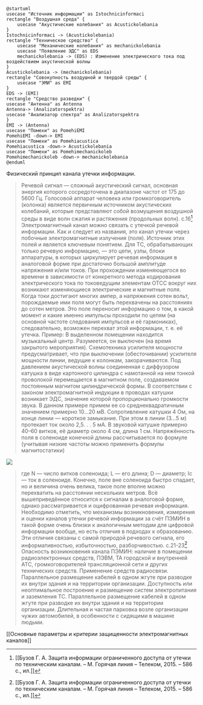 ```plantuml
@startuml
usecase "Источник информации" as Istochnicinformaci
rectangle "Воздушная среда" {
    usecase "Акустические колебания" as Acustickolebania
}
Istochnicinformaci -> (Acustickolebania)
rectangle "Техническое средство" {
    usecase "Механические колебания" as mechanickolebania
    usecase "Появление ЭДС" as EDS
    mechanickolebania -> (EDS) : Изменение электрического тока под воздействием акустической волны
}
Acustickolebania -> (mechanickolebania)
rectangle "Совокупность воздушной и твердой среды" {
    usecase "ЭМИ" as EMI
}
EDS -> (EMI)
rectangle "Средство разведки" {
usecase "Антенна" as Antenna
Antenna-> (Analizatorspektra)
usecase "Анализатор спектра" as Analizatorspektra
}
EMI -> (Antenna)
usecase "Помехи" as PomehiEMI
PomehiEMI -down-> EMI
usecase "Помехи" as Pomehiacustica
Pomehiacustica -down-> Acustickolebania
usecase "Помехи" as Pomehimechanickoleb
Pomehimechanickoleb -down-> mechanickolebania
@enduml
```

Физический принцип канала утечки информации.
>Речевой сигнал — сложный акустический сигнал, основная энергия которого сосредоточена в диапазоне частот от 175 до 5600 Гц. 
>Голосовой аппарат человека или громкоговоритель (колонка) является первичным источником акустических колебаний, которые представляют собой возмущения воздушной среды в виде волн сжатия и растяжения (продольных волн).
>c.16[^1] 
>Электромагнитный канал можно связать с утечкой речевой информации.
>Как и следует из названия, это канал утечки через побочные электромагнитные излучения (поля). Источник этих полей и является ключевым понятием. Для ТC, обрабатывающих только речевую информацию, — это цепи, узлы, блоки аппаратуры, в которых циркулирует речевая информация в аналоговой форме при достаточно большой амплитуде напряжения и/или токов. При прохождении изменяющегося во времени в зависимости от конкретного метода кодирования электрического тока по токоведущим элементам ОТСС вокруг них возникают изменяющиеся электрические и магнитные поля. Когда токи достигают многих ампер, а напряжения сотен вольт, порождаемые ими поля могут быть перехвачены на расстояниях до сотен метров. Это поле переносит информацию о том, в какой момент и какие именно импульсы проходили по цепям (на основной частоте следования импульсов и её гармониках), следовательно, возможен перехват этой информации, т. е. её утечка.
>Пример: В выделенном помещении находится музыкальный центр. Разумеется, он выключен (на время закрытого мероприятия). Схемотехника усилителя мощности предусматривает, что при выключении (обесточивании) усилителя мощности линии, ведущие к колонкам, закорачиваются. Под давлением акустической волны соединенная с диффузором катушка в виде картонного цилиндра с намотанной на нем тонкой проволокой перемещается в магнитном поле, создаваемом постоянным магнитом цилиндрической формы. В соответствии с законом электромагнитной индукции в проводах катушки возникает ЭДС, значение которой пропорционально громкости звука. В данном примере примем ее со среднеквадратичным значением примерно 10...20 мВ. Сопротивление катушки 4 Ом, на конце линии — короткое замыкание. При этом в линии (3...5 м) протекает ток около 2,5. . . 5 мА. В звуковой катушке примерно 40–60 витков, её диаметр около 4 см, длина 1 см.
>Напряжённость поля в соленоиде конечной длины рассчитывается по формуле (учитывая низкие частоты можно применить формулы магнитостатики)

![](file:///C:/Users/9875~1/AppData/Local/Temp/msohtmlclip1/01/clip_image002.png)

>где N — число витков соленоида; L — его длина; D — диаметр; Iс — ток в соленоиде.
>Конечно, поле вне соленоида быстро спадает, но и величина очень велика, такое поле вполне можно перехватить на расстоянии нескольких метров.
>Всё вышеприведённое относится к сигналам в аналоговой форме, однако рассматривается и оцифрованная речевая информация. Необходимо отметить, что механизмы возникновения, измерения и оценки каналов утечки речевой информации за счёт ПЭМИН в такой форме очень близки к аналогичным методам для цифровой информации вообще, но есть отличия в подходах к образованию. Эти отличия связаны с самой природой речевого сигнала, его информативностью, избыточностью, разборчивостью.
> c.21-23[^1] 
>Опасность возникновения канала ПЭМИН: наличие в помещении радиоэлектронных средств, ПЭВМ, ТА городской и внутренней АТС, громкоговорителей трансляционной сети и других технических средств. Применение средств радиосвязи. Параллельное размещение кабелей в одном жгуте при разводке их внутри здания и на территории организации. Доступность или неоптимальное построение и размещение систем электропитания и заземления ТС. Параллельное размещение кабелей в одном жгуте при разводке их внутри здания и на территории организации. Длительная и частая парковка возле организации чужих автомобилей, в особенности с сидящими в машине людьми.

[[Основные параметры и критерии защищенности электромагнитных каналов]]


  [^1]:[[Бузов Г. А. Защита информации ограниченного доступа от утечки по техническим каналам. – М. Горячая линия – Телеком, 2015. – 586 с., ил.]]
